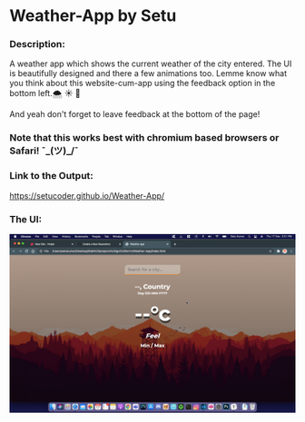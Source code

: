 # Weather-App by Setu

### Description:

A weather app which shows the current weather of the city entered. The UI is beautifully designed and there a few animations too. Lemme know what you think about this website-cum-app using the feedback option in the bottom left.🌨 ☀️ 💨

And yeah don't forget to leave feedback at the bottom of the page!

### Note that this works best with chromium based browsers or Safari! ¯\_(ツ)_/¯

### Link to the Output:
https://setucoder.github.io/Weather-App/

### The UI:

<img src="The UI.png" alt="UI">

